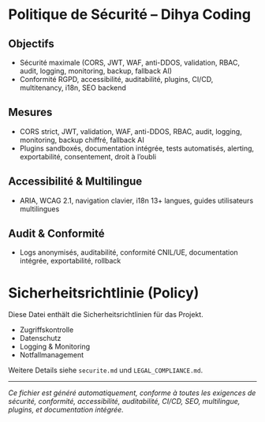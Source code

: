 # Politique de Sécurité – Dihya Coding

## Objectifs
- Sécurité maximale (CORS, JWT, WAF, anti-DDOS, validation, RBAC, audit, logging, monitoring, backup, fallback AI)
- Conformité RGPD, accessibilité, auditabilité, plugins, CI/CD, multitenancy, i18n, SEO backend

## Mesures
- CORS strict, JWT, validation, WAF, anti-DDOS, RBAC, audit, logging, monitoring, backup chiffré, fallback AI
- Plugins sandboxés, documentation intégrée, tests automatisés, alerting, exportabilité, consentement, droit à l’oubli

## Accessibilité & Multilingue
- ARIA, WCAG 2.1, navigation clavier, i18n 13+ langues, guides utilisateurs multilingues

## Audit & Conformité
- Logs anonymisés, auditabilité, conformité CNIL/UE, documentation intégrée, exportabilité, rollback

# Sicherheitsrichtlinie (Policy)

Diese Datei enthält die Sicherheitsrichtlinien für das Projekt.

- Zugriffskontrolle
- Datenschutz
- Logging & Monitoring
- Notfallmanagement

Weitere Details siehe `securite.md` und `LEGAL_COMPLIANCE.md`.

---
*Ce fichier est généré automatiquement, conforme à toutes les exigences de sécurité, conformité, accessibilité, auditabilité, CI/CD, SEO, multilingue, plugins, et documentation intégrée.*
